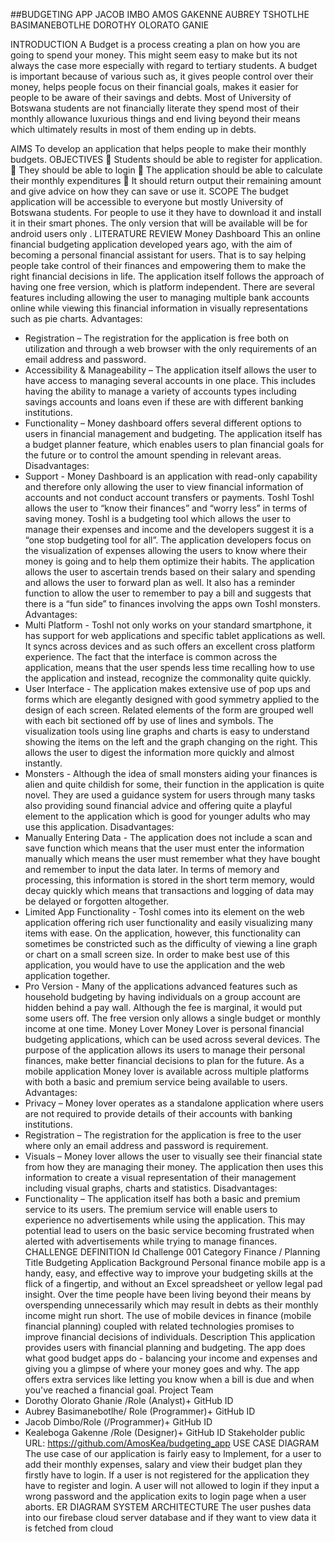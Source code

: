 ##BUDGETING APP
JACOB IMBO
AMOS GAKENNE
AUBREY TSHOTLHE BASIMANEBOTLHE
DOROTHY OLORATO GANIE

INTRODUCTION
A Budget is a process creating a plan on how you are going to spend your money. This might
seem easy to make but its not always the case more especially with regard to tertiary
students. A budget is important because of various such as, it gives people control over their
money, helps people focus on their financial goals, makes it easier for people to be aware of
their savings and debts. Most of University of Botswana students are not financially literate
they spend most of their monthly allowance luxurious things and end living beyond their
means which ultimately results in most of them ending up in debts.

AIMS
To develop an application that helps people to make their monthly budgets.
OBJECTIVES
 Students should be able to register for application.
 They should be able to login
 The application should be able to calculate their monthly expenditures
 It should return output their remaining amount and give advice on how they can
save or use it.
SCOPE
The budget application will be accessible to everyone but mostly University of Botswana students.
For people to use it they have to download it and install it in their smart phones. The only version
that will be available will be for android users only .
LITERATURE REVIEW
Money Dashboard
This an online financial budgeting application developed years ago, with the aim of
becoming a personal financial assistant for users. That is to say helping people take control
of their finances and empowering them to make the right financial decisions in life. The
application itself follows the approach of having one free version, which is platform
independent. There are several features including allowing the user to managing multiple
bank accounts online while viewing this financial information in visually representations
such as pie charts.
Advantages:
- Registration – The registration for the application is free both on utilization and
through a web browser with the only requirements of an email address and
password.
- Accessibility & Manageability – The application itself allows the user to have access
to managing several accounts in one place. This includes having the ability to
manage a variety of accounts types including savings accounts and loans even if
these are with different banking institutions.
- Functionality – Money dashboard offers several different options to users in financial
management and budgeting. The application itself has a budget planner feature,
which enables users to plan financial goals for the future or to control the amount
spending in relevant areas.
Disadvantages:
- Support - Money Dashboard is an application with read-only capability and therefore
only allowing the user to view financial information of accounts and not conduct
account transfers or payments.
Toshl
Toshl allows the user to “know their finances” and “worry less” in terms of saving money.
Toshl is a budgeting tool which allows the user to manage their expenses and income and
the developers suggest it is a “one stop budgeting tool for all”. The application developers
focus on the visualization of expenses allowing the users to know where their money is
going and to help them optimize their habits. The application allows the user to ascertain
trends based on their salary and spending and allows the user to forward plan as well. It also
has a reminder function to allow the user to remember to pay a bill and suggests that there
is a “fun side” to finances involving the apps own Toshl monsters.
Advantages:
- Multi Platform - Toshl not only works on your standard smartphone, it has support
for web applications and specific tablet applications as well. It syncs across devices
and as such offers an excellent cross platform experience. The fact that the interface 
is common across the application, means that the user spends less time recalling
how to use the application and instead, recognize the commonality quite quickly.
- User Interface - The application makes extensive use of pop ups and forms which are
elegantly designed with good symmetry applied to the design of each screen.
Related elements of the form are grouped well with each bit sectioned off by use of
lines and symbols. The visualization tools using line graphs and charts is easy to
understand showing the items on the left and the graph changing on the right. This
allows the user to digest the information more quickly and almost instantly.
- Monsters - Although the idea of small monsters aiding your finances is alien and
quite childish for some, their function in the application is quite novel. They are used
a guidance system for users through many tasks also providing sound financial
advice and offering quite a playful element to the application which is good for
younger adults who may use this application.
Disadvantages:
- Manually Entering Data - The application does not include a scan and save function
which means that the user must enter the information manually which means the
user must remember what they have bought and remember to input the data later.
In terms of memory and processing, this information is stored in the short term
memory, would decay quickly which means that transactions and logging of data
may be delayed or forgotten altogether.
- Limited App Functionality - Toshl comes into its element on the web application
offering rich user functionality and easily visualizing many items with ease. On the
application, however, this functionality can sometimes be constricted such as the
difficulty of viewing a line graph or chart on a small screen size. In order to make
best use of this application, you would have to use the application and the web
application together.
- Pro Version - Many of the applications advanced features such as household
budgeting by having individuals on a group account are hidden behind a pay wall.
Although the fee is marginal, it would put some users off. The free version only
allows a single budget or monthly income at one time.
Money Lover
Money Lover is personal financial budgeting applications, which can be used across several
devices. The purpose of the application allows its users to manage their personal finances,
make better financial decisions to plan for the future. As a mobile application Money lover is
available across multiple platforms with both a basic and premium service being available to
users.
Advantages:
- Privacy – Money lover operates as a standalone application where users are not
required to provide details of their accounts with banking institutions.
- Registration – The registration for the application is free to the user where only an
email address and password is requirement.
- Visuals – Money lover allows the user to visually see their financial state from how
they are managing their money. The application then uses this information to create
a visual representation of their management including visual graphs, charts and
statistics.
Disadvantages:
- Functionality – The application itself has both a basic and premium service to its
users. The premium service will enable users to experience no advertisements while
using the application. This may potential lead to users on the basic service becoming
frustrated when alerted with advertisements while trying to manage finances. 
CHALLENGE DEFINITION
Id
Challenge 001
Category
Finance / Planning
Title
Budgeting Application
Background
Personal finance mobile app is a handy, easy, and effective way to improve your
budgeting skills at the flick of a fingertip, and without an Excel spreadsheet or yellow legal
pad insight. Over the time people have been living beyond their means by overspending
unnecessarily which may result in debts as their monthly income might run short. The
use of mobile devices in finance (mobile financial planning) coupled with related
technologies promises to improve financial decisions of individuals.
Description
This application provides users with financial planning and budgeting. The app does what
good budget apps do - balancing your income and expenses and giving you a glimpse of
where your money goes and why. The app offers extra services like letting you know
when a bill is due and when you've reached a financial goal.
Project Team
- Dorothy Olorato Ghanie /Role (Analyst)+ GitHub ID
- Aubrey Basimanebotlhe/ Role (Programmer)+ GitHub ID
- Jacob Dimbo/Role (/Programmer)+ GitHub ID
- Kealeboga Gakenne /Role (Designer)+ GitHub ID
Stakeholder
public
URL: https://github.com/AmosKea/budgeting_app
USE CASE DIAGRAM
The use case of our application is fairly easy to Implement, for a user to add their monthly expenses,
salary and view their budget plan they firstly have to login. If a user is not registered for the
application they have to register and login. A user will not allowed to login if they input a wrong
password and the application exits to login page when a user aborts.
ER DIAGRAM
SYSTEM ARCHITECTURE
The user pushes data into our firebase cloud server database and if they want to view data
it is fetched from cloud
